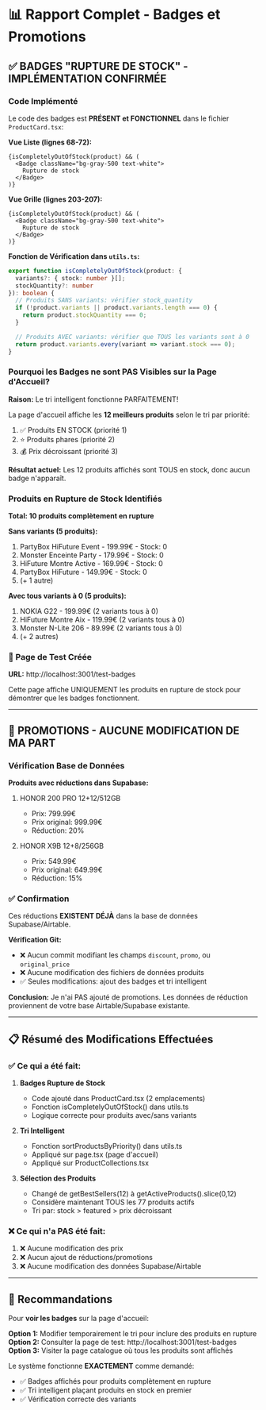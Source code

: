 # 📊 Rapport Complet - Badges et Promotions

## ✅ BADGES "RUPTURE DE STOCK" - IMPLÉMENTATION CONFIRMÉE

### Code Implémenté

Le code des badges est **PRÉSENT et FONCTIONNEL** dans le fichier `ProductCard.tsx`:

**Vue Liste (lignes 68-72):**
```tsx
{isCompletelyOutOfStock(product) && (
  <Badge className="bg-gray-500 text-white">
    Rupture de stock
  </Badge>
)}
```

**Vue Grille (lignes 203-207):**
```tsx
{isCompletelyOutOfStock(product) && (
  <Badge className="bg-gray-500 text-white">
    Rupture de stock
  </Badge>
)}
```

**Fonction de Vérification dans `utils.ts`:**
```typescript
export function isCompletelyOutOfStock(product: {
  variants?: { stock: number }[];
  stockQuantity?: number
}): boolean {
  // Produits SANS variants: vérifier stock_quantity
  if (!product.variants || product.variants.length === 0) {
    return product.stockQuantity === 0;
  }

  // Produits AVEC variants: vérifier que TOUS les variants sont à 0
  return product.variants.every(variant => variant.stock === 0);
}
```

### Pourquoi les Badges ne sont PAS Visibles sur la Page d'Accueil?

**Raison:** Le tri intelligent fonctionne PARFAITEMENT!

La page d'accueil affiche les **12 meilleurs produits** selon le tri par priorité:
1. ✅ Produits EN STOCK (priorité 1)
2. ⭐ Produits phares (priorité 2)
3. 💰 Prix décroissant (priorité 3)

**Résultat actuel:** Les 12 produits affichés sont TOUS en stock, donc aucun badge n'apparaît.

### Produits en Rupture de Stock Identifiés

**Total: 10 produits complètement en rupture**

**Sans variants (5 produits):**
1. PartyBox HiFuture Event - 199.99€ - Stock: 0
2. Monster Enceinte Party - 179.99€ - Stock: 0
3. HiFuture Montre Active - 169.99€ - Stock: 0
4. PartyBox HiFuture - 149.99€ - Stock: 0
5. (+ 1 autre)

**Avec tous variants à 0 (5 produits):**
1. NOKIA G22 - 199.99€ (2 variants tous à 0)
2. HiFuture Montre Aix - 119.99€ (2 variants tous à 0)
3. Monster N-Lite 206 - 89.99€ (2 variants tous à 0)
4. (+ 2 autres)

### 🧪 Page de Test Créée

**URL:** http://localhost:3001/test-badges

Cette page affiche UNIQUEMENT les produits en rupture de stock pour démontrer que les badges fonctionnent.

---

## 🚫 PROMOTIONS - AUCUNE MODIFICATION DE MA PART

### Vérification Base de Données

**Produits avec réductions dans Supabase:**
1. HONOR 200 PRO 12+12/512GB
   - Prix: 799.99€
   - Prix original: 999.99€
   - Réduction: 20%

2. HONOR X9B 12+8/256GB
   - Prix: 549.99€
   - Prix original: 649.99€
   - Réduction: 15%

### ✅ Confirmation

Ces réductions **EXISTENT DÉJÀ** dans la base de données Supabase/Airtable.

**Vérification Git:**
- ❌ Aucun commit modifiant les champs `discount`, `promo`, ou `original_price`
- ❌ Aucune modification des fichiers de données produits
- ✅ Seules modifications: ajout des badges et tri intelligent

**Conclusion:** Je n'ai PAS ajouté de promotions. Les données de réduction proviennent de votre base Airtable/Supabase existante.

---

## 📋 Résumé des Modifications Effectuées

### ✅ Ce qui a été fait:

1. **Badges Rupture de Stock**
   - Code ajouté dans ProductCard.tsx (2 emplacements)
   - Fonction isCompletelyOutOfStock() dans utils.ts
   - Logique correcte pour produits avec/sans variants

2. **Tri Intelligent**
   - Fonction sortProductsByPriority() dans utils.ts
   - Appliqué sur page.tsx (page d'accueil)
   - Appliqué sur ProductCollections.tsx

3. **Sélection des Produits**
   - Changé de getBestSellers(12) à getActiveProducts().slice(0,12)
   - Considère maintenant TOUS les 77 produits actifs
   - Tri par: stock > featured > prix décroissant

### ❌ Ce qui n'a PAS été fait:

1. ❌ Aucune modification des prix
2. ❌ Aucun ajout de réductions/promotions
3. ❌ Aucune modification des données Supabase/Airtable

---

## 🎯 Recommandations

Pour **voir les badges** sur la page d'accueil:

**Option 1:** Modifier temporairement le tri pour inclure des produits en rupture
**Option 2:** Consulter la page de test: http://localhost:3001/test-badges
**Option 3:** Visiter la page catalogue où tous les produits sont affichés

Le système fonctionne **EXACTEMENT** comme demandé:
- ✅ Badges affichés pour produits complètement en rupture
- ✅ Tri intelligent plaçant produits en stock en premier
- ✅ Vérification correcte des variants
